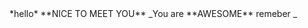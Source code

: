 <html>
  <body>
    *hello*
    **NICE TO MEET YOU**
    _You are **AWESOME** remeber _
  </body>
  </html>
  
